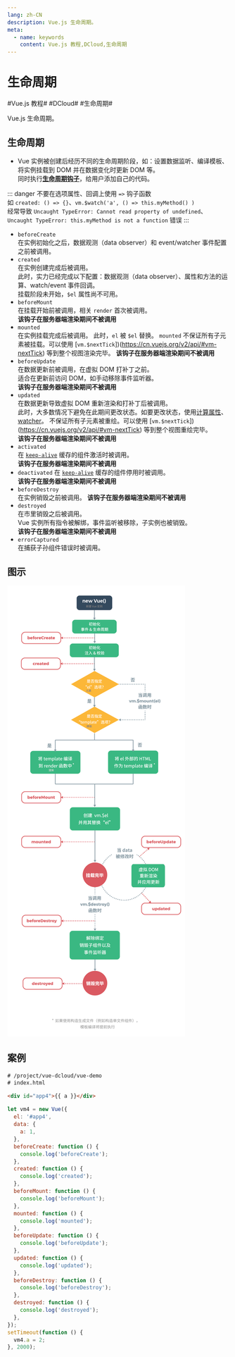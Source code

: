 ```yaml
---
lang: zh-CN
description: Vue.js 生命周期。
meta:
  - name: keywords
    content: Vue.js 教程,DCloud,生命周期
---
```


# 生命周期

\#Vue.js 教程#
\#DCloud#
\#生命周期#

Vue.js 生命周期。

## 生命周期

* Vue 实例被创建后经历不同的生命周期阶段，如：设置数据监听、编译模板、将实例挂载到 DOM 并在数据变化时更新 DOM 等。  
  同时执行[**生命周期钩子**](https://cn.vuejs.org/v2/api/#%E9%80%89%E9%A1%B9-%E7%94%9F%E5%91%BD%E5%91%A8%E6%9C%9F%E9%92%A9%E5%AD%90)，给用户添加自己的代码。

::: danger
不要在选项属性、回调上使用 `=>` 钩子函数  
如 `created: () => {}`、`vm.$watch('a', () => this.myMethod() )`  
经常导致 `Uncaught TypeError: Cannot read property of undefined`、`Uncaught TypeError: this.myMethod is not a function` 错误
:::

* `beforeCreate`  
  在实例初始化之后，数据观测（data observer）和 event/watcher 事件配置之前被调用。
* `created`  
  在实例创建完成后被调用。  
  此时，实力已经完成以下配置：数据观测（data observer）、属性和方法的运算、watch/event 事件回调。  
  挂载阶段未开始，`$el` 属性尚不可用。
* `beforeMount`  
  在挂载开始前被调用，相关 `render` 首次被调用。  
  **该钩子在服务器端渲染期间不被调用**
* `mounted`  
  在实例挂载完成后被调用。
  此时，`el` 被 `$el` 替换。
  `mounted` 不保证所有子元素被挂载。可以使用 [`vm.$nextTick`])(https://cn.vuejs.org/v2/api/#vm-nextTick) 等到整个视图渲染完毕。
  **该钩子在服务器端渲染期间不被调用**
* `beforeUpdate`  
  在数据更新前被调用，在虚拟 DOM 打补丁之前。  
  适合在更新前访问 DOM，如手动移除事件监听器。  
  **该钩子在服务器端渲染期间不被调用**
* `updated`  
  在数据更新导致虚拟 DOM 重新渲染和打补丁后被调用。  
  此时，大多数情况下避免在此期间更改状态。如要更改状态，使用[计算属性](https://cn.vuejs.org/v2/api/#computed)、[watcher](https://cn.vuejs.org/v2/api/#watch)。
  不保证所有子元素被重绘。可以使用 [`vm.$nextTick`])(https://cn.vuejs.org/v2/api/#vm-nextTick) 等到整个视图重绘完毕。  
  **该钩子在服务器端渲染期间不被调用**
* `activated`  
  在 [`keep-alive`](https://cn.vuejs.org/v2/api/#keep-alive) 缓存的组件激活时被调用。  
  **该钩子在服务器端渲染期间不被调用**
* `deactivated`
  在 [`keep-alive`](https://cn.vuejs.org/v2/api/#keep-alive) 缓存的组件停用时被调用。  
  **该钩子在服务器端渲染期间不被调用**
* `beforeDestroy`  
  在实例销毁之前被调用。
  **该钩子在服务器端渲染期间不被调用**
* `destroyed`  
  在市里销毁之后被调用。  
  Vue 实例所有指令被解绑，事件监听被移除，子实例也被销毁。  
  **该钩子在服务器端渲染期间不被调用**
* `errorCaptured`  
  在捕获子孙组件错误时被调用。

## 图示

![生命周期](./image/lifecycle.png)

## 案例

```shell
# /project/vue-dcloud/vue-demo
# index.html
```

```html
<div id="app4">{{ a }}</div>
```

```js
let vm4 = new Vue({
  el: '#app4',
  data: {
    a: 1,
  },
  beforeCreate: function () {
    console.log('beforeCreate');
  },
  created: function () {
    console.log('created');
  },
  beforeMount: function () {
    console.log('beforeMount');
  },
  mounted: function () {
    console.log('mounted');
  },
  beforeUpdate: function () {
    console.log('beforeUpdate');
  },
  updated: function () {
    console.log('updated');
  },
  beforeDestroy: function () {
    console.log('beforeDestroy');
  },
  destroyed: function () {
    console.log('destroyed');
  },
});
setTimeout(function () {
  vm4.a = 2;
}, 2000);
```